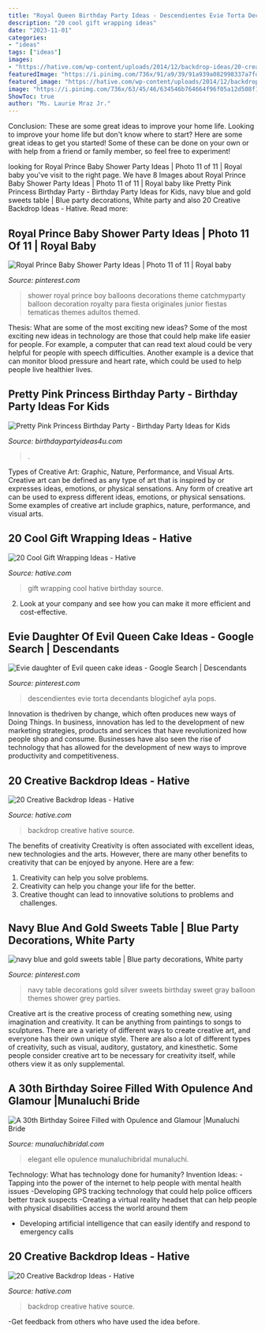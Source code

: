 ```yaml
---
title: "Royal Queen Birthday Party Ideas - Descendientes Evie Torta Decendants Blogichef Ayla Pops"
description: "20 cool gift wrapping ideas"
date: "2023-11-01"
categories:
- "ideas"
tags: ["ideas"]
images:
- "https://hative.com/wp-content/uploads/2014/12/backdrop-ideas/20-creative-backdrop-ideas.jpg"
featuredImage: "https://i.pinimg.com/736x/91/a9/39/91a939a082998337a7fd91cbadc07f1d--party-hire-sweet-tables.jpg"
featured_image: "https://hative.com/wp-content/uploads/2014/12/backdrop-ideas/20-creative-backdrop-ideas.jpg"
image: "https://i.pinimg.com/736x/63/45/46/634546b764664f96f05a12d508f1fc07.jpg"
ShowToc: true
author: "Ms. Laurie Mraz Jr."
---
```



Conclusion: These are some great ideas to improve your home life.
Looking to improve your home life but don't know where to start? Here are some great ideas to get you started! Some of these can be done on your own or with help from a friend or family member, so feel free to experiment!

	

		
looking for Royal Prince Baby Shower Party Ideas | Photo 11 of 11 | Royal baby you've visit to the right page. We have 8 Images about Royal Prince Baby Shower Party Ideas | Photo 11 of 11 | Royal baby like Pretty Pink Princess Birthday Party - Birthday Party Ideas for Kids, navy blue and gold sweets table | Blue party decorations, White party and also 20 Creative Backdrop Ideas - Hative. Read more:
		
    
## Royal Prince Baby Shower Party Ideas | Photo 11 Of 11 | Royal Baby

<img loading=lazy src="https://i.pinimg.com/736x/cf/19/5c/cf195cf523d5a321902bce21c884c0a3.jpg" onerror="this.onerror=null;this.src='https://tse3.mm.bing.net/th?id=OIP.dSbG2u6cdZDKHYj-uBYRjgHaJ3&amp;pid=15.1';" alt="Royal Prince Baby Shower Party Ideas | Photo 11 of 11 | Royal baby">

_Source: pinterest.com_

>shower royal prince boy balloons decorations theme catchmyparty balloon decoration royalty para fiesta originales junior fiestas tematicas themes adultos themed. 

	

Thesis: What are some of the most exciting new ideas?
Some of the most exciting new ideas in technology are those that could help make life easier for people. For example, a computer that can read text aloud could be very helpful for people with speech difficulties. Another example is a device that can monitor blood pressure and heart rate, which could be used to help people live healthier lives.

    
## Pretty Pink Princess Birthday Party - Birthday Party Ideas For Kids

<img loading=lazy src="https://www.birthdaypartyideas4u.com/wp-content/uploads/2016/08/pretty-pink-princess-birthday-party-food-table.jpg" onerror="this.onerror=null;this.src='https://tse2.mm.bing.net/th?id=OIP.rtmMgJln7uL6dEHs9CIWQQHaMP&amp;pid=15.1';" alt="Pretty Pink Princess Birthday Party - Birthday Party Ideas for Kids">

_Source: birthdaypartyideas4u.com_

>. 

	

Types of Creative Art: Graphic, Nature, Performance, and Visual Arts.
Creative art can be defined as any type of art that is inspired by or expresses ideas, emotions, or physical sensations. Any form of creative art can be used to express different ideas, emotions, or physical sensations. Some examples of creative art include graphics, nature, performance, and visual arts.

    
## 20 Cool Gift Wrapping Ideas - Hative

<img loading=lazy src="https://hative.com/wp-content/uploads/2014/10/gift-wrapping-ideas/2-cool-gift-wrapping-ideas.jpg" onerror="this.onerror=null;this.src='https://tse4.mm.bing.net/th?id=OIP.iX8UAdzo3q4mvijwzBCFEwHaKX&amp;pid=15.1';" alt="20 Cool Gift Wrapping Ideas - Hative">

_Source: hative.com_

>gift wrapping cool hative birthday source. 

	

2. Look at your company and see how you can make it more efficient and cost-effective.

    
## Evie Daughter Of Evil Queen Cake Ideas - Google Search | Descendants

<img loading=lazy src="https://i.pinimg.com/736x/63/45/46/634546b764664f96f05a12d508f1fc07.jpg" onerror="this.onerror=null;this.src='https://tse1.mm.bing.net/th?id=OIP.J03npnsxlcJUlx2xDjlkMAAAAA&amp;pid=15.1';" alt="Evie daughter of Evil queen cake ideas - Google Search | Descendants">

_Source: pinterest.com_

>descendientes evie torta decendants blogichef ayla pops. 

	

Innovation is thedriven by change, which often produces new ways of Doing Things. In business, innovation has led to the development of new marketing strategies, products and services that have revolutionized how people shop and consume. Businesses have also seen the rise of technology that has allowed for the development of new ways to improve productivity and competitiveness.

    
## 20 Creative Backdrop Ideas - Hative

<img loading=lazy src="https://hative.com/wp-content/uploads/2014/12/backdrop-ideas/20-creative-backdrop-ideas.jpg" onerror="this.onerror=null;this.src='https://tse2.mm.bing.net/th?id=OIP.jiG54fCysxwlLFYdRHCYHQHaLI&amp;pid=15.1';" alt="20 Creative Backdrop Ideas - Hative">

_Source: hative.com_

>backdrop creative hative source. 

	

The benefits of creativity
Creativity is often associated with excellent ideas, new technologies and the arts. However, there are many other benefits to creativity that can be enjoyed by anyone. Here are a few: 
1. Creativity can help you solve problems.
2. Creativity can help you change your life for the better.
3. Creative thought can lead to innovative solutions to problems and challenges.

    
## Navy Blue And Gold Sweets Table | Blue Party Decorations, White Party

<img loading=lazy src="https://i.pinimg.com/736x/91/a9/39/91a939a082998337a7fd91cbadc07f1d--party-hire-sweet-tables.jpg" onerror="this.onerror=null;this.src='https://tse3.mm.bing.net/th?id=OIP.7pfEuT26jiKfIedu7gaDGAHaEo&amp;pid=15.1';" alt="navy blue and gold sweets table | Blue party decorations, White party">

_Source: pinterest.com_

>navy table decorations gold silver sweets birthday sweet gray balloon themes shower grey parties. 

	

Creative art is the creative process of creating something new, using imagination and creativity. It can be anything from paintings to songs to sculptures. There are a variety of different ways to create creative art, and everyone has their own unique style. There are also a lot of different types of creativity, such as visual, auditory, gustatory, and kinesthetic. Some people consider creative art to be necessary for creativity itself, while others view it as only supplemental.

    
## A 30th Birthday Soiree Filled With Opulence And Glamour |Munaluchi Bride

<img loading=lazy src="http://www.munaluchibridal.com/wp-content/uploads/2014/12/celebrations_30th_Birthday_Black_Gold_-Decor044.jpg" onerror="this.onerror=null;this.src='https://tse4.mm.bing.net/th?id=OIP.jfiVytIyuhV6qkSGl80QngHaLH&amp;pid=15.1';" alt="A 30th Birthday Soiree Filled with Opulence and Glamour |Munaluchi Bride">

_Source: munaluchibridal.com_

>elegant elle opulence munaluchibridal munaluchi. 

	

Technology: What has technology done for humanity?
Invention Ideas: 
-Tapping into the power of the internet to help people with mental health issues 
-Developing GPS tracking technology that could help police officers better track suspects 
-Creating a virtual reality headset that can help people with physical disabilities access the world around them 
- Developing artificial intelligence that can easily identify and respond to emergency calls

    
## 20 Creative Backdrop Ideas - Hative

<img loading=lazy src="https://hative.com/wp-content/uploads/2014/12/backdrop-ideas/19-creative-backdrop-ideas.jpg" onerror="this.onerror=null;this.src='https://tse4.mm.bing.net/th?id=OIP.TV11iFz-wHivhmylYNRbAAHaLH&amp;pid=15.1';" alt="20 Creative Backdrop Ideas - Hative">

_Source: hative.com_

>backdrop creative hative source. 

	

-Get feedback from others who have used the idea before.

